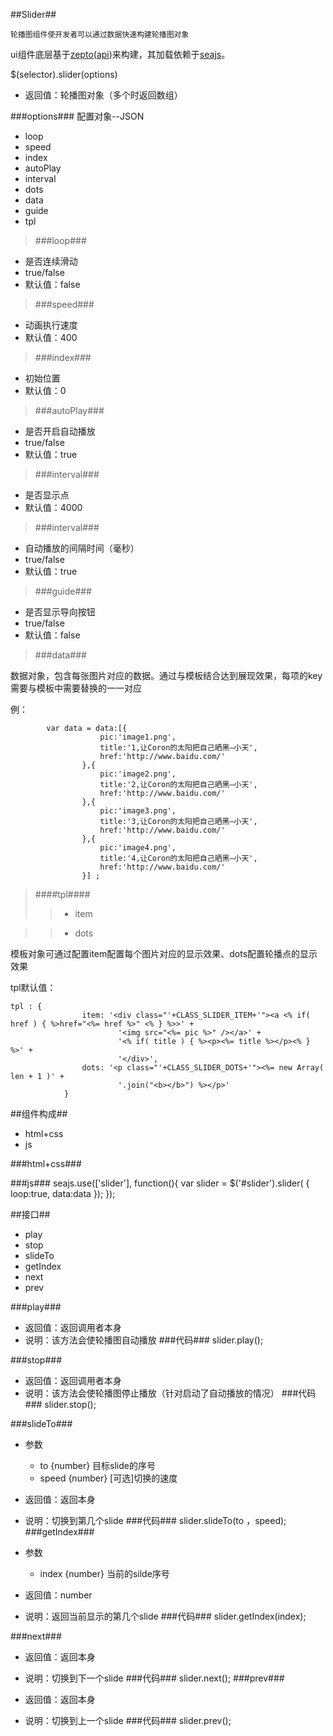 
##Slider##

	轮播图组件使开发者可以通过数据快速构建轮播图对象

ui组件底层基于[zepto](https://github.com/madrobby/zepto)([api](http://www.css88.com/doc/zeptojs_api/))来构建，其加载依赖于[seajs](http://seajs.org/docs/)。

$(selector).slider(options) 

*	返回值：轮播图对象（多个时返回数组）

###options###
	配置对象--JSON
*	loop
*	speed
*	index
*	autoPlay
*	interval
*	dots
*	data
*	guide
*	tpl


>###loop###

*	是否连续滑动 
*	true/false 
*	默认值：false

>###speed###

*	动画执行速度 
*	默认值：400

>###index###

*	初始位置 
*	默认值：0


>###autoPlay###

*	是否开启自动播放 
*	true/false
*	默认值：true

>###interval###

*	是否显示点
*	默认值：4000

>###interval###

*	自动播放的间隔时间（毫秒）
*	true/false
*	默认值：true
>###guide###

*	是否显示导向按钮
*	true/false
*	默认值：false
>###data###

数据对象，包含每张图片对应的数据。通过与模板结合达到展现效果，每项的key需要与模板中需要替换的一一对应

例：

			var data = data:[{
                        pic:'image1.png',
                        title:'1,让Coron的太阳把自己晒黑—小天',
                        href:'http://www.baidu.com/'
                    },{
                        pic:'image2.png',
                        title:'2,让Coron的太阳把自己晒黑—小天',
                        href:'http://www.baidu.com/'
                    },{
                        pic:'image3.png',
                        title:'3,让Coron的太阳把自己晒黑—小天',
                        href:'http://www.baidu.com/'
                    },{
                        pic:'image4.png',
                        title:'4,让Coron的太阳把自己晒黑—小天',
                        href:'http://www.baidu.com/'
                    }] ;

>####tpl####
>>*	item

>>*	dots

模板对象可通过配置item配置每个图片对应的显示效果、dots配置轮播点的显示效果

tpl默认值：

	tpl : {
                    item: '<div class="'+CLASS_SLIDER_ITEM+'"><a <% if( href ) { %>href="<%= href %>" <% } %>>' +
                            '<img src="<%= pic %>" /></a>' +
                            '<% if( title ) { %><p><%= title %></p><% } %>' +
                            '</div>',
                    dots: '<p class="'+CLASS_SLIDER_DOTS+'"><%= new Array( len + 1 )' +
                            '.join("<b></b>") %></p>'        
                }

##组件构成##
* html+css
* js

###html+css###
	<div class="ui-content" id="slider">
    </div>

###js###
			seajs.use(['slider'], function(){
               var slider =  $('#slider').slider( { 
                    loop:true,
                    data:data 
                });
            });

##接口##
* play
* stop
* slideTo
* getIndex
* next
* prev

###play###
	
*	返回值：返回调用者本身
*	说明：该方法会使轮播图自动播放
###代码###
		slider.play();


###stop###
	
*	返回值：返回调用者本身
*	说明：该方法会使轮播图停止播放（针对启动了自动播放的情况）
###代码###
		slider.stop();

###slideTo###
	
*	参数
	*	to {number} 目标slide的序号
	*	speed {number} [可选]切换的速度 
*	返回值：返回本身
*	说明：切换到第几个slide
###代码###
		slider.slideTo(to ，speed);
###getIndex###
	
*	参数
	*	index {number} 当前的silde序号
*	返回值：number
*	说明：返回当前显示的第几个slide
###代码###
		slider.getIndex(index);

###next###
	
	
*	返回值：返回本身
*	说明：切换到下一个slide
###代码###
		slider.next();
###prev###
	
	
*	返回值：返回本身
*	说明：切换到上一个slide
###代码###
		slider.prev();